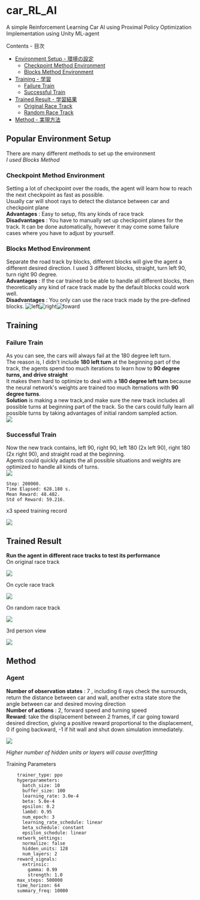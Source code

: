 # car_RL_AI
A simple Reinforcement Learning Car AI using Proximal Policy Optimization\
Implementation using Unity ML-agent

Contents - 目次
- [Environment Setup - 環境の設定](#popular-environment-setup)
  - [Checkpoint Method Environment](#checkpoint-method-environment)
  - [Blocks Method Environment](#blocks-method-environment)
- [Training - 学習](#training)
  - [Failure Train](#failure-train)
  - [Successful Train](#successful-train)
- [Trained Result - 学習結果](#trained-result)
  - [Original Race Track](#trained-result)
  - [Random Race Track](#trained-result)
- [Method - 実現方法](#method)

## Popular Environment Setup
There are many different methods to set up the environment\
*I used Blocks Method*
### Checkpoint Method Environment
Setting a lot of checkpoint over the roads, the agent will learn how to reach the next checkpoint as fast as possible. \
Usually car will shoot rays to detect the distance between car and checkpoint plane\
**Advantages** : Easy to setup, fits any kinds of race track\
**Disadvantages** : You have to manually set up checkpoint planes for the track. It can be done automatically, however it may come some failure cases where you have to adjust by yourself. 
### Blocks Method Environment
Separate the road track by blocks, different blocks will give the agent a different desired direction. I used 3 different blocks, straight, turn left 90, turn right 90 degree.\
**Advantages** : If the car trained to be able to handle all different blocks, then theoretically any kind of race track made by the default blocks could work well.\
**Disadvantages** : You only can use the race track made by the pre-defined blocks.
![left](images/trackleft.png)![right](images/trackright.png)![foward](images/trackstraight.png)


## Training
### Failure Train
As you can see, the cars will always fail at the 180 degree left turn. \
The reason is, I didn't include **180 left turn** at the beginning part of the track, the agents spend too much iterations to learn how to **90 degree turns, and drive straight** \
It makes them hard to optimize to deal with a **180 degree left turn** because the neural network's weights are trained too much iternations with **90 degree turns**.\
**Solution** is making a new track,and make sure the new track includes all possible turns at beginning part of the track. So the cars could fully learn all possible turns by taking advantages of initial random sampled action. \
![](images/car_fail_train.gif)


### Successful Train
Now the new track contains, left 90, right 90, left 180 (2x left 90), right 180 (2x right 90), and straight road at the beginning. \
Agents could quickly adapts the all possible situations and weights are optimized to handle all kinds of turns. \
![](images/all_possible2.png)
```
Step: 200000.
Time Elapsed: 628.180 s. 
Mean Reward: 48.482. 
Std of Reward: 59.216.
```
x3 speed training record 

![](images/training_r1.gif)

## Trained Result 
**Run the agent in different race tracks to test its performance** \
On original race track

![](images/train_result_final1.gif)

On cycle race track

![](images/cycle.gif)

On random race track

![](images/train_result_final2.gif)

3rd person view

![](images/3rd_person.gif)

## Method
### Agent
**Number of observation states** : 7 , including 6 rays check the surrounds, return the distance between car and wall, another extra state store the angle between car and desired moving direction \
**Number of actions** : 2, forward speed and turning speed \
**Reward**: take the displacement between 2 frames, if car going toward desired direction, giving a positive reward proportional to the displacement, 0 if going backward, -1 if hit wall and shut down simulation immediately. 

![](images/car_agent.png)

*Higher number of hidden units or layers will cause overfitting*

Training Parameters
```
    trainer_type: ppo
    hyperparameters:
      batch_size: 10
      buffer_size: 100
      learning_rate: 3.0e-4
      beta: 5.0e-4
      epsilon: 0.2
      lambd: 0.95
      num_epoch: 3
      learning_rate_schedule: linear
      beta_schedule: constant
      epsilon_schedule: linear
    network_settings:
      normalize: false
      hidden_units: 128
      num_layers: 2
    reward_signals:
      extrinsic:
        gamma: 0.99
        strength: 1.0
    max_steps: 500000
    time_horizon: 64
    summary_freq: 10000
```
